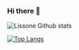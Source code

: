 ### Hi there 👋

![Lissone Github stats](https://github-readme-stats.vercel.app/api?username=Lissone&show_icons=true&theme=radical)

[![Top Langs](https://github-readme-stats.vercel.app/api/top-langs/?username=Lissone&theme=radical)](https://github.com/Lissone/github-readme-stats)

<!--
**Lissone/Lissone** is a ✨ _special_ ✨ repository because its `README.md` (this file) appears on your GitHub profile.

Here are some ideas to get you started:

- 🔭 I’m currently working on ...
- 🌱 I’m currently learning ...
- 👯 I’m looking to collaborate on ...
- 🤔 I’m looking for help with ...
- 💬 Ask me about ...
- 📫 How to reach me: ...
- 😄 Pronouns: ...
- ⚡ Fun fact: ...
-->
